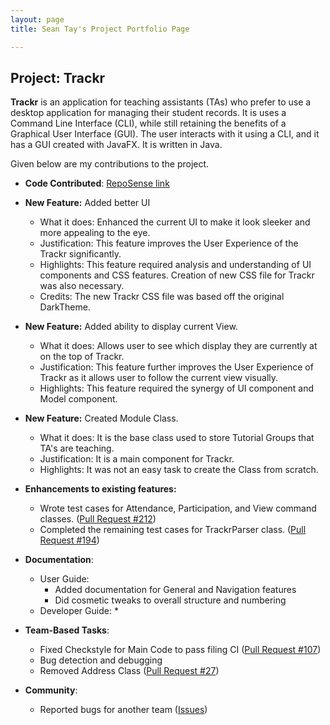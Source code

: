 ```yaml
---
layout: page
title: Sean Tay's Project Portfolio Page

---
```


## Project: Trackr

__Trackr__ is an application for teaching assistants (TAs) who prefer to use a desktop application for managing their 
student records. It is uses a Command Line Interface (CLI), while still retaining the benefits of a Graphical 
User Interface (GUI). The user interacts with it using a CLI, and it has a GUI created with JavaFX. 
It is written in Java.

Given below are my contributions to the project.

* **Code Contributed**: [RepoSense link](https://nus-cs2103-ay2021s1.github.io/tp-dashboard/#breakdown=true&search=seantaysl&sort=groupTitle&sortWithin=title&timeframe=commit&mergegroup=&groupSelect=groupByAuthors&checkedFileTypes=docs~functional-code~test-code~other&tabOpen=true&tabType=authorship&tabAuthor=seantaysl&tabRepo=AY2021S1-CS2103T-W12-2%2Ftp%5Bmaster%5D&authorshipIsMergeGroup=false&authorshipFileTypes=docs~functional-code~test-code)

* **New Feature:** Added better UI
    * What it does: Enhanced the current UI to make it look sleeker and more appealing to the eye.
    * Justification: This feature improves the User Experience of the Trackr significantly.
    * Highlights: This feature required analysis and understanding of UI components and CSS features. Creation of new 
    CSS file for Trackr was also necessary.
    * Credits: The new Trackr CSS file was based off the original DarkTheme.
    
* **New Feature:** Added ability to display current View.
    * What it does: Allows user to see which display they are currently at on the top of Trackr.
    * Justification: This feature further improves the User Experience of Trackr as it allows user to follow the current
    view visually.
    * Highlights: This feature required the synergy of UI component and Model component.

* **New Feature:** Created Module Class.
    * What it does: It is the base class used to store Tutorial Groups that TA's are teaching.
    * Justification: It is a main component for Trackr.
    * Highlights: It was not an easy task to create the Class from scratch.

* **Enhancements to existing features:**
    * Wrote test cases for Attendance, Participation, and View command classes. ([Pull Request #212](https://github.com/AY2021S1-CS2103T-W12-2/tp/pull/212))
    * Completed the remaining test cases for TrackrParser class. ([Pull Request #194](https://github.com/AY2021S1-CS2103T-W12-2/tp/pull/194))
    
* **Documentation**:
    * User Guide:
        * Added documentation for General and Navigation features
        * Did cosmetic tweaks to overall structure and numbering
    * Developer Guide:
        *

* **Team-Based Tasks**:
    * Fixed Checkstyle for Main Code to pass filing CI ([Pull Request #107](https://github.com/AY2021S1-CS2103T-W12-2/tp/pull/107))
    * Bug detection and debugging
    * Removed Address Class ([Pull Request #27](https://github.com/AY2021S1-CS2103T-W12-2/tp/pull/27))
* **Community**:
    * Reported bugs for another team ([Issues](https://github.com/seantaysl/ped/issues))
